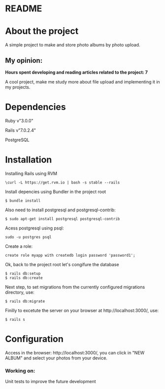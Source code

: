 # README
# About the project

A simple project to make and store photo albums by photo upload.

## My opinion:

__Hours spent developing and reading articles related to the project: 7__

A cool project, make me study more about file upload and implementing it in my projects.

# Dependencies

Ruby v"3.0.0" 

Rails v"7.0.2.4"

PostgreSQL

# Installation

Installing Rails using RVM
~~~
\curl -L https://get.rvm.io | bash -s stable --rails
~~~
Install depencies using Bundler in the project root
~~~
$ bundle install
~~~
Also need to install postgresql and postgresql-contrib:
~~~
$ sudo apt-get install postgresql postgresql-contrib
~~~
Acess postgresql using psql:
~~~
sudo -u postgres psql
~~~
Create a role:
~~~
create role myapp with createdb login password 'password1';
~~~
Ok, back to the project root let's congifure the database
~~~
$ rails db:setup
$ rails db:create
~~~
Next step, to set migrations from the currently configured migrations directory, use:
~~~
$ rails db:migrate
~~~
Finilly to excetute the server on your browser at http://localhost:3000/, use:
~~~
$ rails s
~~~
# Configuration

Access in the browser: http://localhost:3000/, you can click in "NEW ALBUM" and select your photos from your device.

### __Working on:__
Unit tests to improve the future development



